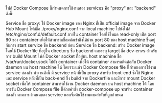 ไฟล์ Docker Compose นี้กำหนดการใช้งานสอง services คือ "proxy" และ "backend" ดังนี้:

Service ชื่อ proxy:
ใช้ Docker image ของ Nginx ที่เป็น official image จาก Docker Hub
Mount ไฟล์ชื่อ ./proxy/nginx.conf จาก local machine ไปยังไฟล์ /etc/nginx/conf.d/default.conf ภายใน container โดยใช้โหมด read-only
เปิด port 80 ของ container เพื่อให้สามารถเชื่อมต่อเข้าถึงได้ผ่าน port 80 ของ host machine
ขึ้นอยู่กับการ start service ชื่อ backend ก่อน
Service ชื่อ backend:
สร้าง Docker image โดยใช้ Dockerfile ที่อยู่ใน directory ชื่อ backend และระบุ target ชื่อ dev-envs สำหรับการ build
Mount ไฟล์ Docker socket ที่อยู่บน host machine ชื่อ /var/run/docker.sock ไปยัง container เพื่อให้ container สามารถติดต่อกับ Docker daemon บน host machine ได้
โดยรวมแล้ว Docker Compose file นี้กำหนดการใช้งาน service สองตัว ทำงานดังนี้ มี service หน้าที่เป็น proxy สำหรับ front-end ซึ่งใช้ Nginx และ service หลังที่เป็น back-end ซึ่ง build จาก Dockerfile และมีการ mount Docker socket เพื่อให้ container สามารถใช้งาน Docker daemon บน host machine ได้ โดยการรัน Docker Compose file นี้ด้วยคำสั่ง docker-compose up จะสร้าง container สองตัว ตามการกำหนดของ service และเริ่มต้นใช้งานตามลำดับที่ถูกกำหนด
